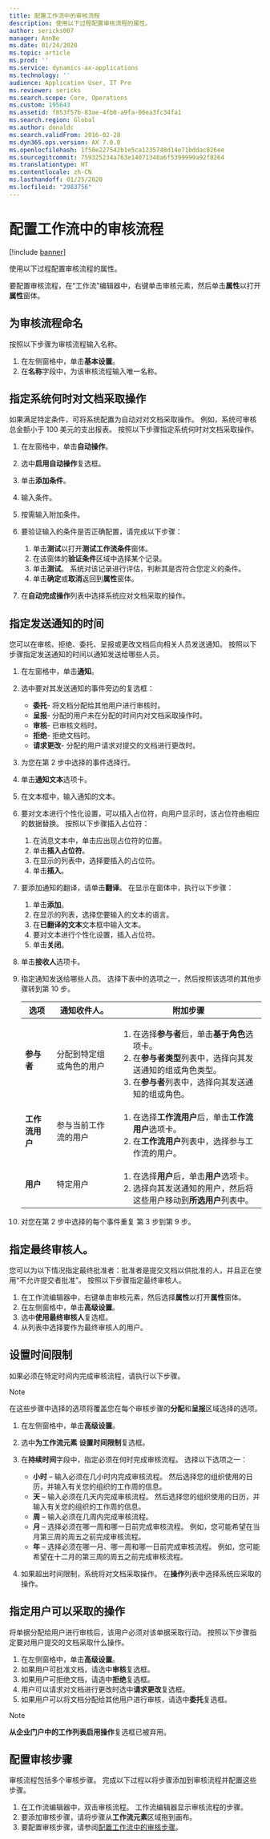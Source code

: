 ```yaml
---
title: 配置工作流中的审核流程
description: 使用以下过程配置审核流程的属性。
author: sericks007
manager: AnnBe
ms.date: 01/24/2020
ms.topic: article
ms.prod: ''
ms.service: dynamics-ax-applications
ms.technology: ''
audience: Application User, IT Pro
ms.reviewer: sericks
ms.search.scope: Core, Operations
ms.custom: 195643
ms.assetid: f853f57b-83ae-4fb0-a9fa-06ea3fc34fa1
ms.search.region: Global
ms.author: donaldc
ms.search.validFrom: 2016-02-28
ms.dyn365.ops.version: AX 7.0.0
ms.openlocfilehash: 1f58e227542b1e5ca1235748d14e71bddac826ee
ms.sourcegitcommit: 759325234a763e14071348a6f5399999a92f8264
ms.translationtype: HT
ms.contentlocale: zh-CN
ms.lasthandoff: 01/25/2020
ms.locfileid: "2983756"
---
```

# <a name="configure-approval-processes-in-a-workflow"></a>配置工作流中的审核流程

[!include [banner](../includes/banner.md)]

使用以下过程配置审核流程的属性。

要配置审核流程，在“工作流”编辑器中，右键单击审核元素，然后单击**属性**以打开**属性**窗体。

## <a name="name-the-approval-process"></a>为审核流程命名

按照以下步骤为审核流程输入名称。

1. 在左侧窗格中，单击**基本设置**。
2. 在**名称**字段中，为该审核流程输入唯一名称。

## <a name="specify-when-the-system-automatically-acts-on-the-document"></a>指定系统何时对文档采取操作

如果满足特定条件，可将系统配置为自动对对文档采取操作。 例如，系统可审核总金额小于 100 美元的支出报表。 按照以下步骤指定系统何时对文档采取操作。

1. 在左窗格中，单击**自动操作**。
2. 选中**启用自动操作**复选框。
3. 单击**添加条件**。
4. 输入条件。
5. 按需输入附加条件。
6. 要验证输入的条件是否正确配置，请完成以下步骤：

    1. 单击**测试**以打开**测试工作流条件**窗体。
    2. 在该窗体的**验证条件**区域中选择某个记录。
    3. 单击**测试**。 系统对该记录进行评估，判断其是否符合您定义的条件。
    4. 单击**确定**或**取消**返回到**属性**窗体。

7. 在**自动完成操作**列表中选择系统应对文档采取的操作。

## <a name="specify-when-notifications-are-sent"></a>指定发送通知的时间

您可以在审核、拒绝、委托、呈报或更改文档后向相关人员发送通知。 按照以下步骤指定发送通知的时间以通知发送给哪些人员。

1. 在左窗格中，单击**通知**。
2. 选中要对其发送通知的事件旁边的复选框：

    - **委托**- 将文档分配给其他用户进行审核时。
    - **呈报**- 分配的用户未在分配的时间内对文档采取操作时。
    - **审核**- 已审核文档时。
    - **拒绝**- 拒绝文档时。
    - **请求更改**- 分配的用户请求对提交的文档进行更改时。

3. 为您在第 2 步中选择的事件选择行。
4. 单击**通知文本**选项卡。
5. 在文本框中，输入通知的文本。
6. 要对文本进行个性化设置，可以插入占位符，向用户显示时，该占位符由相应的数据替换。 按照以下步骤插入占位符：

    1. 在消息文本中，单击应出现占位符的位置。
    2. 单击**插入占位符**。
    3. 在显示的列表中，选择要插入的占位符。
    4. 单击**插入**。

7. 要添加通知的翻译，请单击**翻译**。 在显示在窗体中，执行以下步骤：

    1. 单击**添加**。
    2. 在显示的列表，选择您要输入的文本的语言。
    3. 在**已翻译的文本**文本框中输入文本。
    4. 要对文本进行个性化设置，插入占位符。
    5. 单击**关闭**。

8. 单击**接收人**选项卡。
9. 指定通知发送给哪些人员。 选择下表中的选项之一，然后按照该选项的其他步骤转到第 10 步。

    <table>
    <thead>
    <tr>
    <th>选项</th>
    <th>通知收件人。</th>
    <th>附加步骤</th>
    </tr>
    </thead>
    <tbody>
    <tr>
    <td><strong>参与者</strong></td>
    <td>分配到特定组或角色的用户</td>
    <td>
    <ol>
    <li>在选择<strong>参与者</strong>后，单击<strong>基于角色</strong>选项卡。</li>
    <li>在<strong>参与者类型</strong>列表中，选择向其发送通知的组或角色类型。</li>
    <li>在<strong>参与者</strong>列表中，选择向其发送通知的组或角色。</li>
    </ol>
    </td>
    </tr>
    <tr>
    <td><strong>工作流用户</strong></td>
    <td>参与当前工作流的用户</td>
    <td>
    <ol>
    <li>在选择<strong>工作流用户</strong>后，单击<strong>工作流用户</strong>选项卡。</li>
    <li>在<strong>工作流用户</strong>列表中，选择参与工作流的用户。</li>
    </ol>
    </td>
    </tr>
    <tr>
    <td><strong>用户</strong></td>
    <td>特定用户</td>
    <td>
    <ol>
    <li>在选择<strong>用户</strong>后，单击<strong>用户</strong>选项卡。</li>
    <li>选择向其发送通知的用户，然后将这些用户移动到<strong>所选用户</strong>列表中。</li>
    </ol>
    </td>
    </tr>
    </tbody>
    </table>

10. 对您在第 2 步中选择的每个事件重复 第 3 步到第 9 步。

## <a name="specify-a-final-approver"></a>指定最终审核人。

您可以为以下情况指定最终批准者：批准者是提交文档以供批准的人，并且正在使用“不允许提交者批准”。 按照以下步骤指定最终审核人。

1. 在工作流编辑器中，右键单击审核元素，然后选择**属性**以打开**属性**窗体。
2. 在左侧窗格中，单击**高级设置**。
3. 选中**使用最终审核人**复选框。
4. 从列表中选择要作为最终审核人的用户。

## <a name="set-a-time-limit"></a>设置时间限制

如果必须在特定时间内完成审核流程，请执行以下步骤。

> [!NOTE]
> 在这些步骤中选择的选项将覆盖您在每个审核步骤的**分配**和**呈报**区域选择的选项。

1. 在左侧窗格中，单击**高级设置**。
2. 选中**为工作流元素** **设置时间限制**复选框。
3. 在**持续时间**字段中，指定必须在何时完成审核流程。 选择以下选项之一：

    - **小时** – 输入必须在几小时内完成审核流程。 然后选择您的组织使用的日历，并输入有关您的组织的工作周的信息。
    - **天** – 输入必须在几天内完成审核流程。 然后选择您的组织使用的日历，并输入有关您的组织的工作周的信息。
    - **周** – 输入必须在几周内完成审核流程。
    - **月** – 选择必须在哪一周和哪一日前完成审核流程。 例如，您可能希望在当月第三周的周五之前完成审核流程。
    - **年** – 选择必须在哪一月、哪一周和哪一日前完成审核流程。 例如，您可能希望在十二月的第三周的周五之前完成审核流程。

4. 如果超出时间限制，系统将对文档采取操作。 在**操作**列表中选择系统应采取的操作。

## <a name="specify-which-actions-are-available-to-the-user"></a>指定用户可以采取的操作

将单据分配给用户进行审核后，该用户必须对该单据采取行动。 按照以下步骤指定要对用户提交的文档采取什么操作。

1. 在左侧窗格中，单击**高级设置**。
2. 如果用户可批准文档，请选中**审核**复选框。
3. 如果用户可拒绝文档，请选中**拒绝**复选框。
4. 用户可以请求对文档进行更改时选中**请求更改**复选框。
5. 如果用户可以将文档分配给其他用户进行审核，请选中**委托**复选框。

> [!NOTE]
> **从企业门户中的工作列表启用操作**复选框已被弃用。

## <a name="configure-the-approval-steps"></a>配置审核步骤

审核流程包括多个审核步骤。 完成以下过程以将步骤添加到审核流程并配置这些步骤。

1. 在工作流编辑器中，双击审核流程。 工作流编辑器显示审核流程的步骤。
2. 要添加审核步骤，请将步骤从**工作流元素**区域拖到画布。
3. 要配置审核步骤，请参阅[配置工作流中的审核步骤](configure-approval-step-workflow.md)。
